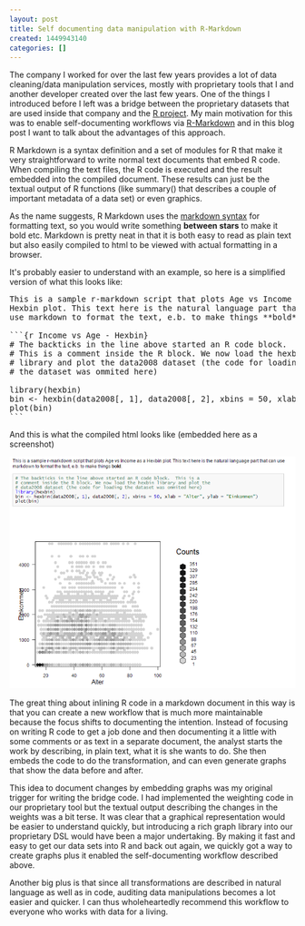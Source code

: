 ```yaml
---
layout: post
title: Self documenting data manipulation with R-Markdown
created: 1449943140
categories: []
---
```

<p>The company I worked for over the last few years provides a lot of data cleaning/data manipulation services, mostly with proprietary tools that I and another developer created over the last few years. One of the things I introduced before I left was a bridge between the proprietary datasets that are used inside that company and the <a href="https://www.r-project.org/" target="_blank">R project</a>. My main motivation for this was to enable self-documenting workflows via <a href="http://rmarkdown.rstudio.com/" target="_blank">R-Markdown</a> and in this blog post I want to talk about the advantages of this approach.</p>

<p>R Markdown is a syntax definition and a set of modules for R that make it very straightforward to write normal text documents that embed R code. When compiling the text files, the R code is executed and the result embedded into the compiled document. These results can just be the textual output of R functions (like summary() that describes a couple of important metadata of a data set) or even graphics.</p>

<p>As the name suggests, R Markdown uses the <a href="https://daringfireball.net/projects/markdown/" target="_blank">markdown syntax</a> for formatting text, so you would write something <strong>between stars</strong> to make it bold etc. Markdown is pretty neat in that it is both easy to read as plain text but also easily compiled to html to be viewed with actual formatting in a browser.</p>

It's probably easier to understand with an example, so here is a simplified version of what this looks like:

<pre>
This is a sample r-markdown script that plots Age vs Income as a 
Hexbin plot. This text here is the natural language part that can 
use markdown to format the text, e.b. to make things **bold**.

```{r Income vs Age - Hexbin}
# The backticks in the line above started an R code block. 
# This is a comment inside the R block. We now load the hexbin 
# library and plot the data2008 dataset (the code for loading 
# the dataset was ommited here)

library(hexbin)
bin <- hexbin(data2008[, 1], data2008[, 2], xbins = 50, xlab = "Alter", ylab = "Einkommen")
plot(bin)
```
</pre>

And this is what the compiled html looks like (embedded here as a screenshot)

<img src="/files/RMarkdownIncomeVsAge.png"/>

The great thing about inlining R code in a markdown document in this way is that you can create a new workflow that is much more maintainable because the focus shifts to documenting the intention. Instead of focusing on writing R code to get a job done and then documenting it a little with some comments or as text in a separate document, the analyst starts the work by describing, in plain text, what it is she wants to do. She then embeds the code to do the transformation, and can even generate graphs that show the data before and after.

This idea to document changes by embedding graphs was my original trigger for writing the bridge code. I had implemented the weighting code in our proprietary tool but the textual output describing the changes in the weights was a bit terse. It was clear that a graphical representation would be easier to understand quickly, but introducing a rich graph library into our proprietary DSL would have been a major undertaking. By making it fast and easy to get our data sets into R and back out again, we quickly got a way to create graphs plus it enabled the self-documenting workflow described above.

Another big plus is that since all transformations are described in natural language as well as in code, auditing data manipulations becomes a lot easier and quicker. I can thus wholeheartedly recommend this workflow to everyone who works with data for a living.
